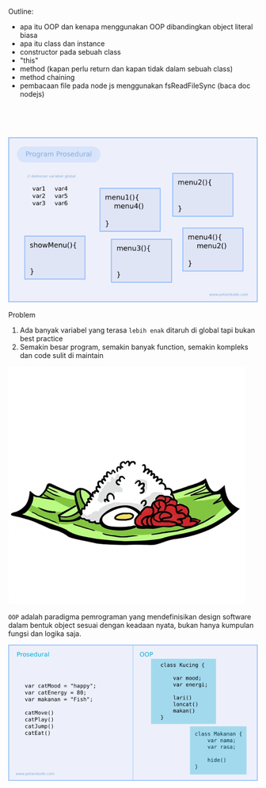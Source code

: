 Outline:
- apa itu OOP dan kenapa menggunakan OOP dibandingkan object literal biasa
- apa itu class dan instance
- constructor pada sebuah class
- "this"
- method (kapan perlu return dan kapan tidak dalam sebuah class)
- method chaining
- pembacaan file pada node js menggunakan fsReadFileSync (baca doc nodejs)

<br><br><br>

![paradigma prosedural](../asset/prosedural.png)

Problem
1. Ada banyak variabel yang terasa `lebih enak` ditaruh di global tapi bukan best practice
2. Semakin besar program, semakin banyak function, semakin kompleks dan code sulit di maintain

![paradigma baru yaitu membungkus dengan object](../asset/wrap.gif)

`OOP` adalah paradigma pemrograman yang mendefinisikan design software dalam bentuk object  sesuai dengan keadaan nyata, bukan hanya kumpulan fungsi dan logika saja.

![vs](../asset/vs.png)









